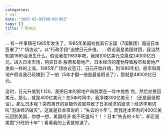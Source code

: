```yaml
---
categories:
- var
date: "2007-05-08T00:00:00Z"
tags: []
title: 广场协议
---
```


...
有一件事情在1985年发生了，1985年美国拉拢其它五国（7国集团）逼迫日本签署了"广场协议"。以"行政手段"迫使日元升值。
...
假设我是美国财团，我当然知道1985会发生什么，假设我在1983年吧，我用100亿美元兑换成24000亿日元，进入日本市场，购买日本 股票和房地产，日本经济的蓬勃导致股市和房地产发疯一样的上涨，1985年广场协议签订，日元开始升值，到1988年初，股市和房地产假设我已经赚到 了一倍（5年才翻一倍是最低假设了），那就是48000亿日元。 

这时，日元升值到1:120。我把日本的房地产和股票在一年中抛售 完，然后兑换回美元，那么，就是400亿美元！在5年时间中，我净赚300亿美元！（还是最低假设）。那么日本呢？突然离开的巨额外资就导致了日本经济的崩溃！经济学用词叫"泡沫经济破灭"。这就是日本常说的："失去的十年"。而我连本带利的400亿美元回到美国，你想一想，美国经济 能不旺盛吗？！！日本"失去的十年"，却正是美国"兴旺的十年"！看看我的上表就知道了。
